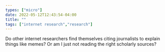 ```yaml
---
types: ["micro"]
date: 2022-05-12T12:43:54-04:00
title: ""
tags: ["internet research","research"]
---
```

Do other internet researchers find themselves citing journalists to explain things like memes? Or am I just not reading the right scholarly sources?

